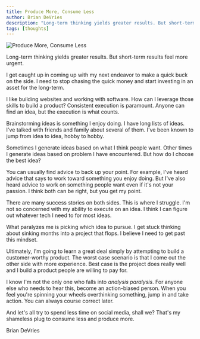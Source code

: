 ```yaml
---
title: Produce More, Consume Less
author: Brian DeVries
description: "Long-term thinking yields greater results. But short-term results feel more urgent. A classic example of the Eisenhower matrix."
tags: [thoughts]
---
```


![Produce More, Consume Less](/images/blog/produce-more-consume-less/produce-more.jpg)

Long-term thinking yields greater results. But short-term results feel more urgent.

I get caught up in coming up with my next endeavor to make a quick buck on the side. I need to stop chasing the quick money and start investing in an asset for the long-term.

I like building websites and working with software. How can I leverage those skills to build a product? Consistent execution is paramount. Anyone can find an idea, but the execution is what counts.

Brainstorming ideas is something I enjoy doing. I have long lists of ideas. I've talked with friends and family about several of them. I've been known to jump from idea to idea, hobby to hobby.

Sometimes I generate ideas based on what I think people want. Other times I generate ideas based on problem I have encountered. But how do I choose the best idea?

You can usually find advice to back up your point. For example, I've heard advice that says to work toward something you enjoy doing. But I've also heard advice to work on something people want even if it's not your passion. I think both can be right, but you get my point.

There are many success stories on both sides. This is where I struggle. I'm not so concerned with my ability to execute on an idea. I think I can figure out whatever tech I need to for most ideas.

What paralyzes me is picking which idea to pursue. I get stuck thinking about sinking months into a project that flops. I believe I need to get past this mindset.

Ultimately, I'm going to learn a great deal simply by attempting to build a customer-worthy product. The worst case scenario is that I come out the other side with more experience. Best case is the project does really well and I build a product people are willing to pay for.

I know I'm not the only one who falls into _analysis paralysis_. For anyone else who needs to hear this, become an action-biased person. When you feel you're spinning your wheels overthinking something, jump in and take action. You can always course correct later.

And let's all try to spend less time on social media, shall we? That's my shameless plug to consume less and produce more.

Brian DeVries
